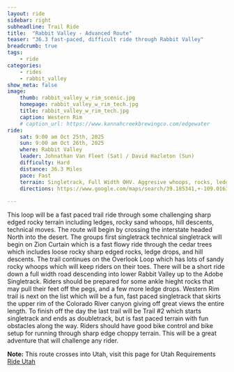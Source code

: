 ```yaml
---
layout: ride
sidebar: right
subheadline: Trail Ride
title:  "Rabbit Valley - Advanced Route"
teaser: "36.3 fast-paced, difficult ride through Rabbit Valley"
breadcrumb: true
tags:
    - ride
categories:
    - rides
    - rabbit_valley
show_meta: false    
image:
    thumb: rabbit_valley_w_rim_scenic.jpg
    homepage: rabbit_valley_w_rim_tech.jpg
    title: rabbit_valley_w_rim_tech.jpg
    caption: Western Rim
    # caption_url: https://www.kannahcreekbrewingco.com/edgewater
ride:
    sat: 9:00 am Oct 25th, 2025
    sun: 9:00 am Oct 26th, 2025
    where: Rabbit Valley
    leader: Johnathan Van Fleet (Sat) / David Hazleton (Sun)
    difficulty: Hard
    distance: 36.3 Miles
    pace: Fast
    terrain: Singletrack, Full Width OHV. Aggresive whoops, rocks, ledges, and chop, this route has it all.
    directions: https://www.google.com/maps/search/39.185341,+-109.016393?entry=tts&g_ep=EgoyMDI1MDYyMy4yIPu8ASoASAFQAw%3D%3D&skid=09e9bdd6-4ee5-492b-840f-69049c887ed9
    
---
```

This loop will be a fast paced trail ride through some challenging sharp edged rocky terrain including ledges, rocky sand whoops, hill descents, technical moves. The route will begin by crossing the interstate headed North into the desert. The groups first singletrack  technical singletrack will begin on Zion Curtain which is a fast flowy ride through the cedar trees which includes loose rocky sharp edged rocks, ledge drops, and hill descents. The trail continues on the Overlook Loop which has lots of sandy rocky whoops which will keep riders on their toes. There will be a short ride down a full width road descending into lower Rabbit Valley up to the Adobe Singletrack. Riders should be prepared for some ankle hieght rocks that may pull their feet off the pegs, and a few more ledge drops. Western Rim trail is next on the list which will be a fun, fast paced singletrack that skirts the upper rim of the Colorado River canyon giving off great views the entire length. To finish off the day the last trail will be Trail #2 which starts singletrack and ends as doubletrack, but is fast paced terrain with fun obstacles along the way. Riders should have good bike control and bike setup for running through sharp edge choppy terrain. This will be a great adventure that will challenge any rider. 

<b>Note:</b> This route crosses into Utah, visit this page for Utah Requirements <a href="{{ site.url }}{{ site.baseurl }}/rideutah/">Ride Utah</a>
